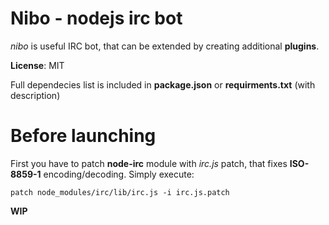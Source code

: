 # Nibo - nodejs irc bot
_nibo_ is useful IRC bot, that can be extended by creating additional __plugins__.

**License**: MIT

Full dependecies list is included in **package.json** or **requirments.txt** (with description)

# Before launching
First you have to patch **node-irc** module with *irc.js* patch, that fixes **ISO-8859-1** encoding/decoding.
Simply execute:
```
patch node_modules/irc/lib/irc.js -i irc.js.patch
```

__WIP__